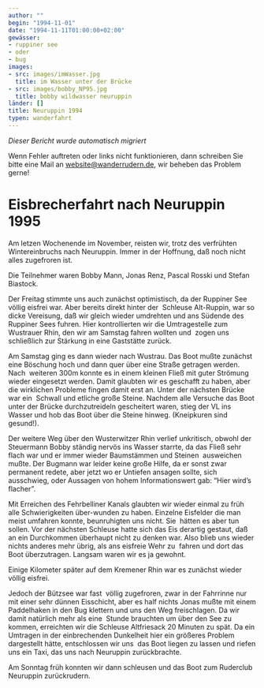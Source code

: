 ```yaml
---
author: ""
begin: "1994-11-01"
date: "1994-11-11T01:00:00+02:00"
gewässer:
- ruppiner see
- oder
- bug
images:
- src: images/imWasser.jpg
  title: im Wasser unter der Brücke
- src: images/bobby_NP95.jpg
  title: bobby wildwasser neuruppin
länder: []
title: Neuruppin 1994
typen: wanderfahrt
---
```



*Dieser Bericht wurde automatisch migriert*

Wenn Fehler auftreten oder links nicht funktionieren, dann schreiben Sie bitte eine Mail an website@wanderrudern.de, wir beheben das Problem gerne!



# Eisbrecherfahrt nach Neuruppin 1995


Am letzen Wochenende im November, reisten wir, trotz des verfrühten Wintereinbruchs nach Neuruppin. Immer in der Hoffnung, daß noch nicht alles zugefroren ist.

Die Teilnehmer waren Bobby Mann, Jonas Renz, Pascal Rosski und Stefan Biastock.

Der Freitag stimmte uns auch zunächst optimistisch, da der Ruppiner See völlig eisfrei war. Aber bereits direkt hinter der  Schleuse Alt-Ruppin, war so dicke Vereisung, daß wir gleich wieder umdrehten und ans Südende des Ruppiner Sees fuhren. Hier kontrollierten wir die Umtragestelle zum Wustrauer Rhin, den wir am Samstag fahren wollten und  zogen uns schließlich zur Stärkung in eine Gaststätte zurück.

Am Samstag ging es dann wieder nach Wustrau. Das Boot mußte zunächst eine Böschung hoch und dann quer über eine Straße getragen werden. Nach  weiteren 300m konnte es in einem kleinen Fließ mit guter Strömung wieder eingesetzt werden. Damit glaubten wir es geschafft zu haben, aber die wirklichen Probleme fingen damit erst an. Unter der nächsten Brücke war ein  Schwall und etliche große Steine. Nachdem alle Versuche das Boot unter der Brücke durchzutreideln gescheitert waren, stieg der VL ins Wasser und hob das Boot über die Steine hinweg. (Kneipkuren sind gesund!).

Der weitere Weg über den Wusterwitzer Rhin verlief unkritisch, obwohl der Steuermann Bobby ständig nervös ins Wasser starrte, da das Fließ sehr flach war und er immer wieder Baumstämmen und Steinen  ausweichen mußte. Der Bugmann war leider keine große Hilfe, da er sonst zwar permanent redete, aber jetzt wo er Untiefen ansagen sollte, sich ausschwieg, oder Aussagen von hohem Informationswert gab: “Hier wird’s  flacher”.

Mit Erreichen des Fehrbelliner Kanals glaubten wir wieder einmal zu früh alle Schwierigkeiten über-wunden zu haben. Einzelne Eisfelder die man meist umfahren konnte, beunruhigten uns nicht. Sie  hätten es aber tun sollen. Vor der nächsten Schleuse hatte sich das Eis derartig gestaut, daß an ein Durchkommen überhaupt nicht zu denken war. Also blieb uns wieder nichts anderes mehr übrig, als ans eisfreie Wehr zu  fahren und dort das Boot überzutragen. Langsam waren wir es ja gewohnt.

Einige Kilometer später auf dem Kremener Rhin war es zunächst wieder völlig eisfrei.

Jedoch der Bützsee war fast  völlig zugefroren, zwar in der Fahrrinne nur mit einer sehr dünnen Eisschicht, aber es half nichts Jonas mußte mit einem Paddelhaken in den Bug klettern und uns den Weg freischlagen. Da wir damit natürlich mehr als eine  Stunde brauchten um über den See zu kommen, erreichten wir die Schleuse Altfriesack 20 Minuten zu spät. Da ein Umtragen in der einbrechenden Dunkelheit hier ein größeres Problem dargestellt hätte, entschlossen wir uns  das Boot liegen zu lassen und riefen uns ein Taxi, das uns nach Neuruppin zurückbrachte.

Am Sonntag früh konnten wir dann schleusen und das Boot zum Ruderclub Neuruppin zurückrudern.
